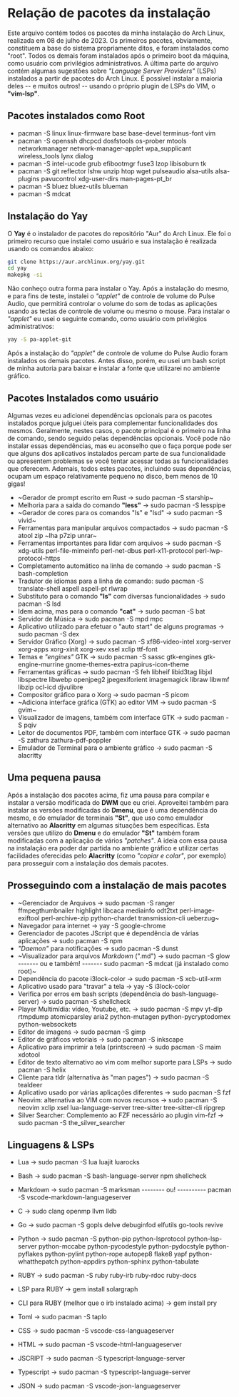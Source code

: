 # Relação de pacotes da instalação

Este arquivo contém todos os pacotes da minha instalação do Arch Linux, realizada em 08 de julho de 2023. Os primeiros pacotes, obviamente, constituem
a base do sistema propriamente ditos, e foram instalados como "root". Todos os demais foram instalados após o primeiro boot da máquina, como usuário
com privilégios administrativos. A última parte do arquivo contém algumas sugestões sobre _"Language Server Providers"_ (LSPs) instalados a partir de
pacotes do Arch Linux. É possível instalar a maioria deles -- e muitos outros! -- usando o próprio plugin de LSPs do VIM, o **"vim-lsp"**.

## Pacotes instalados como Root

* pacman -S linux linux-firmware base base-devel terminus-font vim
* pacman -S openssh dhcpcd dosfstools os-prober mtools networkmanager network-manager-applet wpa_supplicant wireless_tools lynx dialog
* pacman -S intel-ucode grub efibootmgr fuse3 lzop libisoburn tk
* pacman -S git reflector lshw unzip htop wget pulseaudio alsa-utils alsa-plugins pavucontrol xdg-user-dirs man-pages-pt_br
* pacman -S bluez bluez-utils blueman
* pacman -S mdcat

## Instalação do Yay

O **Yay** é o instalador de pacotes do repositório "Aur" do Arch Linux. Ele foi o primeiro recurso que instalei como usuário e sua instalação
é realizada usando os comandos abaixo:

```bash
git clone https://aur.archlinux.org/yay.git
cd yay
makepkg -si
```

Não conheço outra forma para instalar o Yay. Após a instalação do mesmo, e para fins de teste, instalei o _"applet"_ de controle de volume
do Pulse Audio, que permitirá controlar o volume do som de todas as aplicações usando as teclas de controle de volume ou mesmo o mouse. Para
instalar o _"applet"_ eu usei o seguinte comando, como usuário com privilégios administrativos:

```bash
yay -S pa-applet-git
```

Após a instalação do _"applet"_ de controle de volume do Pulse Audio foram instalados os demais pacotes. Antes disso, porém, eu usei um bash script
de minha autoria para baixar e instalar a fonte que utilizarei no ambiente gráfico.

## Pacotes Instalados como usuário

Algumas vezes eu adicionei dependências opcionais para os pacotes instalados porque julguei úteis para complementar funcionalidades dos mesmos.
Geralmente, nestes casos, o pacote principal é o primeiro na linha de comando, sendo seguido pelas dependências opcionais. Você pode não instalar
essas dependências, mas eu aconselho que o faça porque pode ser que alguns dos aplicativos instalados percam parte de sua funcionalidade ou apresentem
problemas se você tentar acessar todas as funcionalidades que oferecem. Ademais, todos estes pacotes, incluindo suas dependências, ocupam um espaço
relativamente pequeno no disco, bem menos de 10 gigas!

* ~Gerador de prompt escrito em Rust -> sudo pacman -S starship~
* Melhoria para a saída do comando **"less"** -> sudo pacman -S lesspipe
* ~Gerador de cores para os comandos "ls" e "lsd" -> sudo pacman -S vivid~
* Ferramentas para manipular arquivos compactados -> sudo pacman -S atool zip ~lha p7zip unrar~
* Ferramentas importantes para lidar com arquivos -> sudo pacman -S xdg-utils perl-file-mimeinfo perl-net-dbus perl-x11-protocol perl-lwp-protocol-https
* Completamento automático na linha de comando -> sudo pacman -S bash-completion
* Tradutor de idiomas para a linha de comando: sudo pacman -S translate-shell aspell aspell-pt rlwrap
* Substituto para o comando **"ls"** com diversas funcionalidades -> sudo pacman -S lsd
* Idem acima, mas para o comando **"cat"** -> sudo pacman -S bat
* Servidor de Música -> sudo pacman -S mpd mpc
* Aplicativo utilizado para efetuar o "auto start" de alguns programas -> sudo pacman -S dex
* Servidor Gráfico (Xorg) -> sudo pacman -S xf86-video-intel xorg-server xorg-apps xorg-xinit xorg-xev xsel xclip ttf-font
* Temas e _"engines"_ GTK -> sudo pacman -S sassc gtk-engines gtk-engine-murrine gnome-themes-extra papirus-icon-theme
* Ferramentas gráficas -> sudo pacman -S feh libheif libid3tag libjxl libspectre libwebp openjpeg2 jpegexiforient imagemagick libraw libwmf libzip ocl-icd djvulibre
* Compositor gráfico para o Xorg -> sudo pacman -S picom
* ~Adiciona interface gráfica (GTK) ao editor VIM -> sudo pacman -S gvim~
* Visualizador de imagens, também com interface GTK -> sudo pacman -S pqiv
* Leitor de documentos PDF, também com interface GTK -> sudo pacman -S zathura zathura-pdf-poppler
* Emulador de Terminal para o ambiente gráfico -> sudo pacman -S alacritty

## Uma pequena pausa

Após a instalação dos pacotes acima, fiz uma pausa para compilar e instalar a versão modificada do **DWM** que eu criei. Aproveitei também para
instalar as versões modificadas do **Dmenu**, que é uma dependência do mesmo, e do emulador de terminais **"St"**, que uso como emulador alternativo
ao **Alacritty** em algumas situações bem específicas. Esta versões que utilizo do **Dmenu** e do emulador **"St"** também foram modificadas com a aplicação
de vários _"patches"_. A ideia com essa pausa na instalação era poder dar partida no ambiente gráfico e utilizar certas facilidades oferecidas pelo
**Alacritty** (como _"copiar e colar"_, por exemplo) para prosseguir com a instalação dos demais pacotes.

## Prosseguindo com a instalação de mais pacotes

* ~Gerenciador de Arquivos -> sudo pacman -S ranger ffmpegthumbnailer highlight libcaca mediainfo odt2txt perl-image-exiftool perl-archive-zip python-chardet transmission-cli ueberzug~
* Navegador para internet -> yay -S google-chrome
* Gerenciador de pacotes JScript que é dependência de várias aplicações -> sudo pacman -S npm
* _"Daemon"_ para notificações -> sudo pacman -S dunst
* ~Visualizador para arquivos _Markdown_ (".md") -> sudo pacman -S glow  ------- ou e também! ------- sudo pacman -S mdcat (já instalado como root)~
* Dependência do pacote i3lock-color -> sudo pacman -S xcb-util-xrm
* Aplicativo usado para "travar" a tela -> yay -S i3lock-color
* Verifica por erros em bash scripts (dependência do bash-language-server) -> sudo pacman -S shellcheck
* Player Multimídia: vídeo, Youtube, etc. -> sudo pacman -S mpv yt-dlp rtmpdump atomicparsley aria2 python-mutagen python-pycryptodomex python-websockets
* Editor de imagens -> sudo pacman -S gimp
* Editor de gráficos vetoriais -> sudo pacman -S inkscape
* Aplicativo para imprimir a tela (printscreen) -> sudo pacman -S maim xdotool
* Editor de texto alternativo ao vim com melhor suporte para LSPs -> sudo pacman -S helix
* Cliente para tldr (alternativa às "man pages") -> sudo pacman -S tealdeer
* Aplicativo usado por várias aplicações diferentes -> sudo pacman -S fzf
* Neovim: alternativa ao VIM com novos recursos -> sudo pacman -S neovim xclip xsel lua-language-server tree-sitter tree-sitter-cli ripgrep
* Silver Searcher: Complemento ao FZF necessário ao plugin vim-fzf -> sudo pacman -S the_silver_searcher

## Linguagens & LSPs

* Lua -> sudo pacman -S lua luajit luarocks
* Bash -> sudo pacman -S bash-language-server npm shellcheck
* Markdown -> sudo pacman -S marksman -------- ou! ---------- pacman -S vscode-markdown-languageserver
* C -> sudo clang openmp llvm lldb
* Go -> sudo pacman -S gopls delve debuginfod elfutils go-tools revive

* Python -> sudo pacman -S python-pip python-lsprotocol python-lsp-server python-mccabe python-pycodestyle python-pydocstyle python-pyflakes python-pylint python-rope autopep8 flake8 yapf python-whatthepatch python-appdirs python-sphinx python-tabulate
* RUBY -> sudo pacman -S ruby ruby-irb ruby-rdoc ruby-docs
* LSP para RUBY -> gem install solargraph
* CLI para RUBY (melhor que o irb instalado acima) -> gem install pry
* Toml -> sudo pacman -S taplo
* CSS -> sudo pacman -S vscode-css-languageserver
* HTML -> sudo pacman -S vscode-html-languageserver
* JSCRIPT -> sudo pacman -S typescript-language-server
* Typescript -> sudo pacman -S typescript-language-server
* JSON -> sudo pacman -S vscode-json-languageserver
